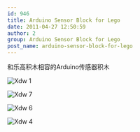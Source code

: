 ```yaml
---
id: 946
title: Arduino Sensor Block for Lego
date: 2011-04-27 12:50:59
author: 2
group: Arduino Sensor Block for Lego
post_name: arduino-sensor-block-for-lego
---
```


和乐高积木相容的Arduino传感器积木

![Xdw 1](http://139.162.84.35/wp-content/uploads/2011/04/xdw-1.jpg "xdw 1.jpg")

![Xdw 7](http://139.162.84.35/wp-content/uploads/2011/04/xdw-7.jpg "xdw 7.jpg")

![Xdw 6](http://139.162.84.35/wp-content/uploads/2011/04/xdw-6.jpg "xdw 6.jpg")

![Xdw 4](http://139.162.84.35/wp-content/uploads/2011/04/xdw-4.jpg "xdw 4.jpg")